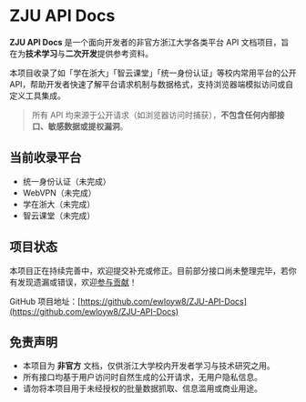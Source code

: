 # ZJU API Docs

**ZJU API Docs** 是一个面向开发者的非官方浙江大学各类平台 API 文档项目，旨在为**技术学习**与**二次开发**提供参考资料。

本项目收录了如「学在浙大」「智云课堂」「统一身份认证」等校内常用平台的公开 API，帮助开发者快速了解平台请求机制与数据格式，支持浏览器端模拟访问或自定义工具集成。

> 所有 API 均来源于公开请求（如浏览器访问时捕获），**不包含任何内部接口、敏感数据或提权漏洞**。

## 当前收录平台

- 统一身份认证（未完成）
- WebVPN（未完成）
- 学在浙大（未完成）
- 智云课堂（未完成）


## 项目状态

本项目正在持续完善中，欢迎提交补充或修正。目前部分接口尚未整理完毕，若你有发现遗漏或错误，欢迎[参与贡献](home/contributing.md)！

GitHub 项目地址：[https://github.com/ewloyw8/ZJU-API-Docs](https://github.com/ewloyw8/ZJU-API-Docs)  


## 免责声明

- 本项目为 **非官方** 文档，仅供浙江大学校内开发者学习与技术研究之用。
- 所有接口均基于用户访问时自然生成的公开请求，无用户隐私信息。
- 请勿将本项目用于未经授权的批量数据抓取、信息滥用或商业用途。